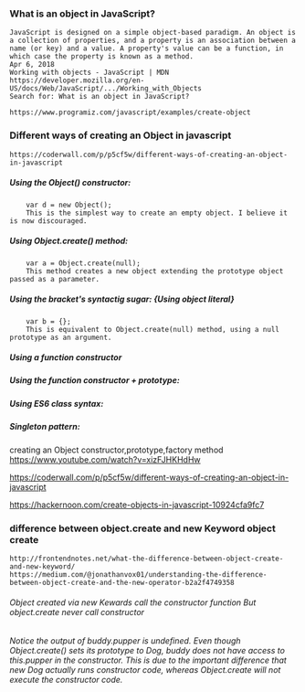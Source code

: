 
### What is an object in JavaScript?
    JavaScript is designed on a simple object-based paradigm. An object is a collection of properties, and a property is an association between a name (or key) and a value. A property's value can be a function, in which case the property is known as a method.
    Apr 6, 2018
    Working with objects - JavaScript | MDN
    https://developer.mozilla.org/en-US/docs/Web/JavaScript/.../Working_with_Objects
    Search for: What is an object in JavaScript?

    https://www.programiz.com/javascript/examples/create-object


### Different ways of creating an Object in javascript
    https://coderwall.com/p/p5cf5w/different-ways-of-creating-an-object-in-javascript

   ##### Using the Object() constructor:
        var d = new Object();
        This is the simplest way to create an empty object. I believe it is now discouraged.

   ##### Using Object.create() method:
        var a = Object.create(null);
        This method creates a new object extending the prototype object passed as a parameter.

   ##### Using the bracket's syntactig sugar: {Using object literal} 
        var b = {};
        This is equivalent to Object.create(null) method, using a null prototype as an argument.

   ##### Using a function constructor
   <script>
        var Obj = function(name) {
        this.name = name
        }
        var c = new Obj("hello"); 
        // What the new operator does is call a function and setting this of the function to a fresh new Object, and binding the prototype of that new Object to the function's prototype. As is:

        function f {};

        new f(a, b, c);

        // Would be equivalent to: 

        // Create a new instance using f's prototype.
        var newInstance = Object.create(f.prototype)
        var result;

        // Call the function
        result = f.call(newInstance, a, b, c),

        // If the result is a non-null object, use it, otherwise use the new instance.
        result && typeof result === 'object' ? result : newInstance
   </script>
   ##### Using the function constructor + prototype:
   <script>
        function myObj(){};
        myObj.prototype.name = "hello";
        var k = new myObj();
   </script>
   ##### Using ES6 class syntax:
   <script>
        class myObject  {
        constructor(name) {
            this.name = name;
        }
        }
        var e = new myObject("hello");
   </script>
   ##### Singleton pattern:
   <script>
        var l = new function(){
        this.name = "hello";
        }
        Related protips:
   </script>



creating an Object constructor,prototype,factory method
https://www.youtube.com/watch?v=xizFJHKHdHw

https://coderwall.com/p/p5cf5w/different-ways-of-creating-an-object-in-javascript

https://hackernoon.com/create-objects-in-javascript-10924cfa9fc7




### difference between object.create and new Keyword object create 
    http://frontendnotes.net/what-the-difference-between-object-create-and-new-keyword/
    https://medium.com/@jonathanvox01/understanding-the-difference-between-object-create-and-the-new-operator-b2a2f4749358

   ###### Object created via new Kewards call the constructor function But object.create never call constructor 
   <script>
    function Dog(){
        this.pupper = 'Pupper';
    };
    
    Dog.prototype.pupperino = 'Pups.';

    //Using Object.create()
    var buddy = Object.create(Dog.prototype);
    console.log(buddy.pupper); //Output is undefined
    console.log(buddy.pupperino); //Output is Pups.


    //Using New Keyword
    var maddie = new Dog();
    console.log(maddie.pupper); //Output is Pupper
    console.log(maddie.pupperino); //Output is Pups.

   </script>

   ###### Notice the output of buddy.pupper is undefined. Even though Object.create() sets its prototype to Dog, buddy does not have access to this.pupper in the constructor. This is due to the important difference that new Dog actually runs constructor code, whereas Object.create will not execute the constructor code.
